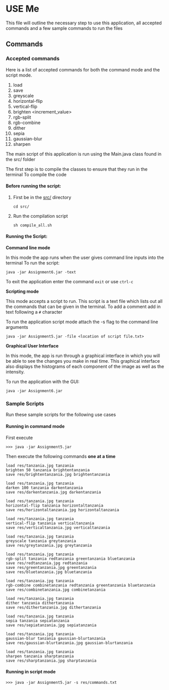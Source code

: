 # USE Me

This file will outline the necessary step to use this application, all accepted commands 
and a few sample commands to run the files 

## Commands

### Accepted commands

Here is a list of accepted commands for both the command mode and the script mode.

1. load <image-path> <image-name>
2. save <image-path> <image-name>
3. greyscale <image-name> <dest-image-name>
4. horizontal-flip <image-name> <dest-image-name>
5. vertical-flip <image-name> <dest-image-name>
6. brighten <increment_value> <image-name> <dest-image-name>
7. rgb-split <image-name> <dest-image-name-red> <dest-image-name-green> <dest-image-name-blue>
8. rgb-combine <image-name> <red-image> <green-image> <blue-image>
9. dither <image-name> <dest-image-name>
10. sepia <image-name> <dest-image-name>
11. gaussian-blur <image-name> <dest-image-name>
12. sharpen <image-name> <dest-image-name>

The main script of this application is run using the Main.java class found in the src/ folder

The first step is to compile the classes to ensure that they run in the terminal
To compile the code

#### Before running the script:

1. First be in the [src/](src) directory
    ```shell
   cd src/
   ```
2. Run the compilation script
    ```shell
    sh compile_all.sh
    ```

#### Running the Script:

**Command line mode**

In this mode the app runs when the user gives command line inputs into the terminal
To run the script:


```shell
java -jar Assignment6.jar -text
```

To exit the application enter the command ```exit``` or use ```ctrl-c```

**Scripting mode**

This mode accepts a script to run. This script is a text file which lists out all the
commands that can be given in the terminal. To add a comment add in text following a ```#```
character

To run the application script mode attach the -s flag to the command line arguments



```shell
java -jar Assignment5.jar -file <location of script file.txt>
```

**Graphical User Interface**

In this mode, the app is run through a graphical interface in which you will be able to see the 
changes you make in real time. This graphical interface also displays the histograms of each 
component of the image as well as the intensity. 

To run the application with the GUI: 

```shell
java -jar Assignment6.jar 
```

### Sample Scripts

Run these sample scripts for the following use cases

#### Running in command mode

First execute

```shell
>>> java -jar Assignment5.jar
```

Then execute the following commands **one at a time**

```shell
load res/tanzania.jpg tanzania
brighten 50 tanzania brightentanzania
save res/brightentanzania.jpg brightentanzania

load res/tanzania.jpg tanzania
darken 100 tanzania darkentanzania
save res/darkentanzania.jpg darkentanzania

load res/tanzania.jpg tanzania
horizontal-flip tanzania horizontaltanzania
save res/horizontaltanzania.jpg horizontaltanzania

load res/tanzania.jpg tanzania
vertical-flip tanzania verticaltanzania
save res/verticaltanzania.jpg verticaltanzania

load res/tanzania.jpg tanzania
greyscale tanzania greytanzania
save res/greytanzania.jpg greytanzania

load res/tanzania.jpg tanzania
rgb-split tanzania redtanzania greentanzania bluetanzania
save res/redtanzania.jpg redtanzania
save res/greentanzania.jpg greentanzania
save res/bluetanzania.jpg bluetanzania

load res/tanzania.jpg tanzania
rgb-combine combinetanzania redtanzania greentanzania bluetanzania
save res/combinetanzania.jpg combinetanzania

load res/tanzania.jpg tanzania
dither tanzania dithertanzania
save res/dithertanzania.jpg dithertanzania

load res/tanzania.jpg tanzania
sepia tanzania sepiatanzania
save res/sepiatanzania.jpg sepiatanzania

load res/tanzania.jpg tanzania
gaussian-blur tanzania gaussian-blurtanzania
save res/gaussian-blurtanzania.jpg gaussian-blurtanzania

load res/tanzania.jpg tanzania
sharpen tanzania sharptanzania
save res/sharptanzania.jpg sharptanzania
```

#### Running in script mode

```shell
>>> java -jar Assignment5.jar -s res/commands.txt
```

